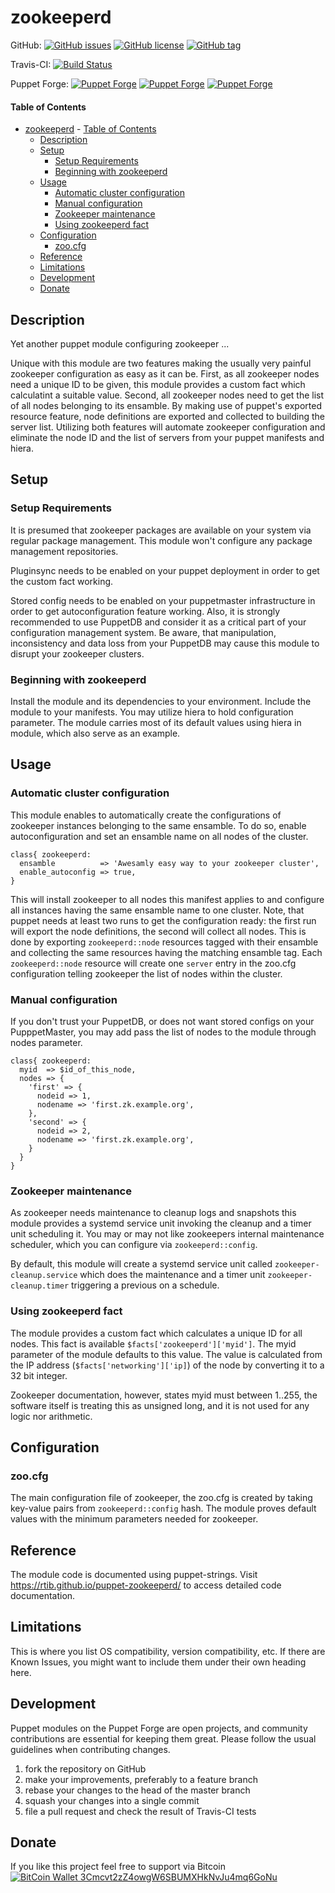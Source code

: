 
# zookeeperd

GitHub: [![GitHub issues](https://img.shields.io/github/issues/rtib/puppet-zookeeperd.svg)](https://github.com/rtib/puppet-zookeeperd/issues) [![GitHub license](https://img.shields.io/github/license/rtib/puppet-zookeeperd.svg)](https://github.com/rtib/puppet-zookeeperd/blob/master/LICENSE) [![GitHub tag](https://img.shields.io/github/tag/rtib/puppet-zookeeperd.svg)](https://github.com/rtib/puppet-zookeeperd/releases)

Travis-CI: [![Build Status](https://travis-ci.org/rtib/puppet-zookeeperd.svg?branch=master)](https://travis-ci.org/rtib/puppet-zookeeperd)

Puppet Forge: [![Puppet Forge](https://img.shields.io/puppetforge/v/trepasi/zookeeperd.svg)](https://forge.puppet.com/trepasi/zookeeperd) [![Puppet Forge](https://img.shields.io/puppetforge/f/trepasi/zookeeperd.svg)](https://forge.puppet.com/trepasi/zookeeperd) [![Puppet Forge](https://img.shields.io/puppetforge/dt/trepasi/zookeeperd.svg)](https://forge.puppet.com/trepasi/zookeeperd)

#### Table of Contents

- [zookeeperd](#zookeeperd)
      - [Table of Contents](#table-of-contents)
  - [Description](#description)
  - [Setup](#setup)
    - [Setup Requirements](#setup-requirements)
    - [Beginning with zookeeperd](#beginning-with-zookeeperd)
  - [Usage](#usage)
    - [Automatic cluster configuration](#automatic-cluster-configuration)
    - [Manual configuration](#manual-configuration)
    - [Zookeeper maintenance](#zookeeper-maintenance)
    - [Using zookeeperd fact](#using-zookeeperd-fact)
  - [Configuration](#configuration)
    - [zoo.cfg](#zoocfg)
  - [Reference](#reference)
  - [Limitations](#limitations)
  - [Development](#development)
  - [Donate](#donate)

## Description

Yet another puppet module configuring zookeeper ...

Unique with this module are two features making the usually very painful zookeeper configuration as easy as it can be. First, as all zookeeper nodes need a unique ID to be given, this module provides a custom fact which calculatint a suitable value. Second, all zookeeper nodes need to get the list of all nodes belonging to its ensamble. By making use of puppet's exported resource feature, node definitions are exported and collected to building the server list. Utilizing both features will automate zookeeper configuration and eliminate the node ID and the list of servers from your puppet manifests and hiera.

## Setup

### Setup Requirements

It is presumed that zookeeper packages are available on your system via regular package management. This module won't configure any package management repositories.

Pluginsync needs to be enabled on your puppet deployment in order to get the custom fact working.

Stored config needs to be enabled on your puppetmaster infrastructure in order to get autoconfiguration feature working. Also, it is strongly recommended to use PuppetDB and consider it as a critical part of your configuration management system. Be aware, that manipulation, inconsistency and data loss from your PuppetDB may cause this module to disrupt your zookeeper clusters.

### Beginning with zookeeperd  

Install the module and its dependencies to your environment. Include the module to your manifests. You may utilize hiera to hold configuration parameter. The module carries most of its default values using hiera in module, which also serve as an example.

## Usage

### Automatic cluster configuration

This module enables to automatically create the configurations of zookeeper instances belonging to the same ensamble. To do so, enable autoconfiguration and set an ensamble name on all nodes of the cluster.

```puppet
class{ zookeeperd:
  ensamble          => 'Awesamly easy way to your zookeeper cluster',
  enable_autoconfig => true,
}
````

This will install zookeeper to all nodes this manifest applies to and configure all instances having the same ensamble name to one cluster. Note, that puppet needs at least two runs to get the configuration ready: the first run will export the node definitions, the second will collect all nodes. This is done by exporting ```zookeeperd::node``` resources tagged with their ensamble and collecting the same resources having the matching ensamble tag. Each ```zookeeperd::node``` resource will create one ```server``` entry in the zoo.cfg configuration telling zookeeper the list of nodes within the cluster.

### Manual configuration

If you don't trust your PuppetDB, or does not want stored configs on your PupppetMaster, you may add pass the list of nodes to the module through nodes parameter.

```puppet
class{ zookeeperd:
  myid  => $id_of_this_node,
  nodes => {
    'first' => {
      nodeid => 1,
      nodename => 'first.zk.example.org',
    },
    'second' => {
      nodeid => 2,
      nodename => 'first.zk.example.org',
    }
  }
}
````

### Zookeeper maintenance

As zookeeper needs maintenance to cleanup logs and snapshots this module provides a systemd service unit invoking the cleanup and a timer unit scheduling it. You may or may not like zookeepers internal maintenance scheduler, which you can configure via ```zookeeperd::config```.

By default, this module will create a systemd service unit called ```zookeeper-cleanup.service``` which does the maintenance and a timer unit ```zookeeper-cleanup.timer``` triggering a previous on a schedule.

### Using zookeeperd fact

The module provides a custom fact which calculates a unique ID for all nodes. This fact is available ```$facts['zookeeperd']['myid']```. The myid parameter of the module defaults to this value. The value is calculated from the IP address (```$facts['networking']['ip]```) of the node by converting it to a 32 bit integer.

Zookeeper documentation, however, states myid must between 1..255, the software itself is treating this as unsigned long, and it is not used for any logic nor arithmetic.

## Configuration

### zoo.cfg

The main configuration file of zookeeper, the zoo.cfg is created by taking key-value pairs from ```zookeeperd::config``` hash. The module proves default values with the minimum parameters needed for zookeeper.

## Reference

The module code is documented using puppet-strings. Visit https://rtib.github.io/puppet-zookeeperd/ to access detailed code documentation.

## Limitations

This is where you list OS compatibility, version compatibility, etc. If there are Known Issues, you might want to include them under their own heading here.

## Development

Puppet modules on the Puppet Forge are open projects, and community contributions are essential for keeping them great. Please follow the usual guidelines when contributing changes.
1. fork the repository on GitHub
2. make your improvements, preferably to a feature branch
3. rebase your changes to the head of the master branch
4. squash your changes into a single commit
5. file a pull request and check the result of Travis-CI tests

## Donate

If you like this project feel free to support via Bitcoin
[![BitCoin Wallet 3Cmcvt2zZ4owgW6SBUMXHkNvJu4mq6GoNu ](https://github.com/rtib/puppet-zookeeperd/raw/master/donate.png)](bitcoin:3Cmcvt2zZ4owgW6SBUMXHkNvJu4mq6GoNu?label=donate%3A%20PuppetForge%20trepasi%20zookeeperd)
